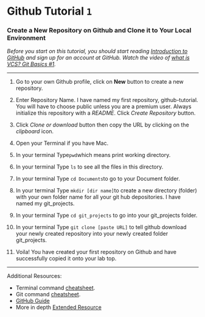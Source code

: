 # Github Tutorial `1`

### Create a New Repository on Github and Clone it to Your Local Environment

_Before you start on this tutorial, you should start reading [Introduction to GitHub](https://services.github.com/on-demand/intro-to-github/) and sign up for an account at GitHub._
_Watch the video of [what is VCS? Git Basics #1](https://www.youtube.com/watch?v=8oRjP8yj2Wo&list=PLg7s6cbtAD165JTRsXh8ofwRw0PqUnkVH)._

--------------------------------------------

1. Go to your own Github profile, click on **New** button to create a new repository.

2. Enter Repository Name. I have named my first repository, github-tutorial. You will have to choose public unless you are a premium user. Always initialize this repository with a *README*. Click *Create Repository* button.

3. Click *Clone or download* button then copy the URL by clicking on the *clipboard* icon.

4. Open your Terminal if you have Mac.

5. In your terminal Type`pwd`which means print working directory.

6. In your terminal Type `ls` to see all the files in this directory.

7. In your terminal Type `cd Documents`to go to your Document folder.

8. In your terminal Type `mkdir [dir name]`to create a new directory (folder) with your own folder name for all your git hub depositories. I have named my git_projects.

9. In your terminal Type `cd git_projects` to go into your git_projects folder.

10. In your terminal Type `git clone [paste URL]` to tell github download your newly created repository into your newly created folder git_projects.

11. Voila! You have created your first repository on Github and have successfully copied it onto your lab top.

--------------------------------------------

Additional Resources:

- Terminal command [cheatsheet](https://github.com/0nn0/terminal-mac-cheatsheet).
- Git command [cheatsheet](https://services.github.com/on-demand/downloads/github-git-cheat-sheet.pdf).
- [GitHub Guide](https://guides.github.com/)
- More in depth [Extended Resource](https://services.github.com/classnotes/)
